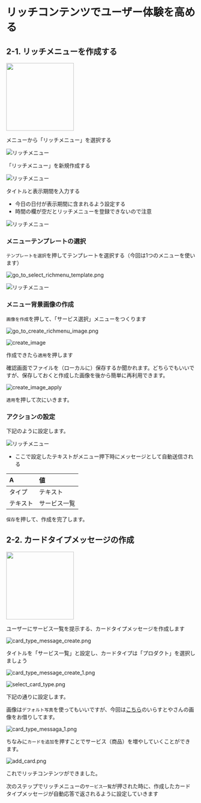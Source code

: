 # リッチコンテンツでユーザー体験を高める

## 2-1. リッチメニューを作成する

<img src="https://raw.githubusercontent.com/maztak/katacoda-scenarios/master/create-line-official-account/images/richmenu_demo.png" width="180px">

メニューから「リッチメニュー」を選択する

![リッチメニュー](https://raw.githubusercontent.com/maztak/katacoda-scenarios/master/create-line-official-account/images/AccountManagerRichMenu_01.png)

「リッチメニュー」を新規作成する

![リッチメニュー](https://raw.githubusercontent.com/maztak/katacoda-scenarios/master/create-line-official-account/images/AccountManagerRichMenu_02.png)

タイトルと表示期間を入力する

- 今日の日付が表示期間に含まれるよう設定する
- 時間の欄が空だとリッチメニューを登録できないので注意

![リッチメニュー](https://raw.githubusercontent.com/maztak/katacoda-scenarios/master/create-line-official-account/images/AccountManagerRichMenu_03.png)

### メニューテンプレートの選択

`テンプレートを選択`を押してテンプレートを選択する（今回は1つのメニューを使います）

![go_to_select_richmenu_template.png](https://raw.githubusercontent.com/maztak/katacoda-scenarios/master/create-line-official-account/images/go_to_select_richmenu_template.png)

![リッチメニュー](https://raw.githubusercontent.com/maztak/katacoda-scenarios/master/create-line-official-account/images/select_template.png)

### メニュー背景画像の作成

`画像を作成`を押して、「サービス選択」メニューをつくります

![go_to_create_richmenu_image.png](https://raw.githubusercontent.com/maztak/katacoda-scenarios/master/create-line-official-account/images/go_to_create_image.png)

![create_image](https://raw.githubusercontent.com/maztak/katacoda-scenarios/master/create-line-official-account/images/create_image.png)

作成できたら`適用`を押します

確認画面でファイルを（ローカルに）保存するか聞かれます。どちらでもいいですが、保存しておくと作成した画像を後から簡単に再利用できます。

![create_image_apply](https://raw.githubusercontent.com/maztak/katacoda-scenarios/master/create-line-official-account/images/create_image_apply.png)

`適用`を押して次にいきます。


### アクションの設定

下記のように設定します。

![リッチメニュー](https://raw.githubusercontent.com/maztak/katacoda-scenarios/master/create-line-official-account/images/richmenu_action.png)

- ここで設定したテキストがメニュー押下時にメッセージとして自動送信される

|  A  |  値  |
| :-- | :-- |
|  タイプ  |  テキスト  |
|  テキスト  |  サービス一覧  |

`保存`を押して、作成を完了します。

## 2-2. カードタイプメッセージの作成

<img src="https://raw.githubusercontent.com/maztak/katacoda-scenarios/master/create-line-official-account/images/service_list_demo.png" width="180px">

ユーザーにサービス一覧を提示する、カードタイプメッセージを作成します

![card_type_message_create.png](https://raw.githubusercontent.com/maztak/katacoda-scenarios/master/create-line-official-account/images/card_type_message_create.png)

タイトルを「サービス一覧」と設定し、カードタイプは「プロダクト」を選択しましょう

![card_type_message_create_1.png](https://raw.githubusercontent.com/maztak/katacoda-scenarios/master/create-line-official-account/images/card_type_message_create_1.png)

![select_card_type.png](https://raw.githubusercontent.com/maztak/katacoda-scenarios/master/create-line-official-account/images/select_card_type.png)

下記の通りに設定します。

画像は`デフォルト写真`を使ってもいいですが、今回は[こちら](https://github.com/maztak/katacoda-scenarios/raw/master/create-line-official-account/irasutoya_counselor.png)のいらすとやさんの画像をお借りしてます。

![card_type_messaga_1.png](https://raw.githubusercontent.com/maztak/katacoda-scenarios/master/create-line-official-account/images/card_type_messaga_1.png)

ちなみに`カードを追加`を押すことでサービス（商品）を増やしていくことができます。

![add_card.png](https://raw.githubusercontent.com/maztak/katacoda-scenarios/master/create-line-official-account/images/add_card.png)

これでリッチコンテンツができました。

次のステップでリッチメニューの`サービス一覧`が押された時に、作成したカードタイプメッセージが自動応答で返されるように設定していきます
